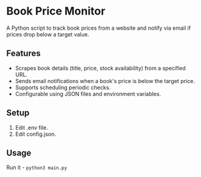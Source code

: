 # Book Price Monitor

A Python script to track book prices from a website and notify via email if prices drop below a target value.

## Features

- Scrapes book details (title, price, stock availability) from a specified URL.
- Sends email notifications when a book's price is below the target price.
- Supports scheduling periodic checks.
- Configurable using JSON files and environment variables.

## Setup

1. Edit .env file.
2. Edit config.json.

## Usage

Run it - `python3 main.py`
